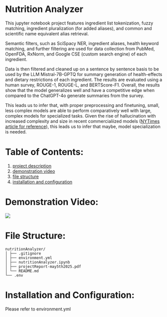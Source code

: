 Nutrition Analyzer
==================
This jupyter notebook project features ingredient list tokenization, fuzzy matching, ingredient pluralization (for added aliases), and common and scientific name equivalent alias retrieval. 

Semantic filters, such as SciSpacy NER, ingredient aliases, health keyword matching, and further filtering are used for data collection from PubMed, OpenFDA, RxNorm, and Google CSE (custom search engine) of each ingredient.

Data is then filtered and cleaned up on a sentence by sentence basis to be used by the LLM Mistral-7B-GPTQ for summary generation of health-effects and dietary restrictions of each ingredient.
The results are evaluated using a human survey, ROUGE-1, ROUGE-L, and BERTScore-F1. Overall, the results show that the model generalizes well and have a competitive edge when compared to the ChatGPT-4o generate summaries from the survey.

This leads us to infer that, with proper preprocessing and finetuning, small, less complex models are able to perform comparatively well with large, complex models for specialized tasks. Given the rise of hallucination with increased complexity and size in recent commercialiized models ([NYTimes article for reference](https://www.nytimes.com/2025/05/05/technology/ai-hallucinations-chatgpt-google.html#:~:text=Is%20Getting%20More%20Powerful%2C%20but,companies%20don't%20know%20why.)), this leads us to infer that maybe, model specialization is needed.

Table of Contents:
==================
1. [project description](https://github.com/LauraAllObe/nutritionAnalyzer?tab=readme-ov-file#nutrition-analyzer)  
2. [demonstration video](https://github.com/LauraAllObe/nutritionAnalyzer?tab=readme-ov-file#demonstration-video)  
3. [file structure](https://github.com/LauraAllObe/nutritionAnalyzer?tab=readme-ov-file#file-structure)  
4. [installation and configuration](https://github.com/LauraAllObe/nutritionAnalyzer?tab=readme-ov-file#installation-and-configuration)  

Demonstration Video:
====================
[![](https://drive.google.com/uc?export=view&id=1RPSXifWlm0xd_eKwdeeEKpIYbI-A3Zop)](https://youtu.be/VEnfEZ0Mcxs)

File Structure:
===============
    nutritionAnalyzer/
    │ ├── .gitignore
    │ ├── environment.yml
    │ ├── nutritionAnalyzer.ipynb
    │ ├── projectReport-may5th2025.pdf
    │ └── README.md
    └── .env

Installation and Configuration:
===============================
Please refer to environment.yml
